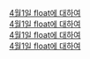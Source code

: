 <a href="https://github.com/hbsowo58/FastCampus_Summary/blob/master/README/2019-05/0401.md"> 4월1일 float에 대하여 <br>
<a href="https://github.com/hbsowo58/FastCampus_Summary/blob/master/README/2019-05/0401.md"> 4월1일 float에 대하여 <br>
<a href="https://github.com/hbsowo58/FastCampus_Summary/blob/master/README/2019-05/0401.md"> 4월1일 float에 대하여 <br>
<a href="https://github.com/hbsowo58/FastCampus_Summary/blob/master/README/2019-05/0401.md"> 4월1일 float에 대하여 <br>